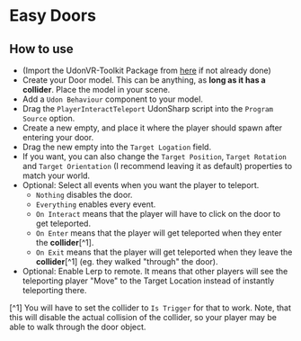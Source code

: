# Easy Doors
## How to use
* (Import the UdonVR-Toolkit Package from [here](https://github.com/VrcUdon/UdonVR-Toolkit/releases/tag/2.2) if not already done)
* Create your Door model. This can be anything, as **long as it has a collider**. Place the model in your scene.
* Add a `Udon Behaviour` component to your model.
* Drag the `PlayerInteractTeleport` UdonSharp script into the `Program Source`  option.
* Create a new empty, and place it where the player should spawn after entering your door.
* Drag the new empty into the `Target Logation` field.
* If you want, you can also change the `Target Position`, `Target Rotation` and `Target Orientation` (I recommend leaving it as default) properties to match your world.
* Optional: Select all events when you want the player to teleport. 
    - `Nothing` disables the door.
    - `Everything` enables every event.
    - `On Interact` means that the player will have to click on the door to get teleported.
    - `On Enter` means that the player will get teleported when they enter the **collider**[^1].
    - `On Exit` means that the player will get teleported when they leave the **collider**[^1] (eg. they walked "through" the door).
* Optional: Enable Lerp to remote. It means that other players will see the teleporting player "Move" to the Target Location instead of instantly teleporting there.

[^1] You will have to set the collider to `Is Trigger` for that to work. Note, that this will disable the actual collision of the collider, so your player may be able to walk through the door object.